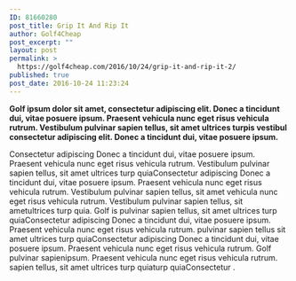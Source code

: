 ```yaml
---
ID: 81660280
post_title: Grip It And Rip It
author: Golf4Cheap
post_excerpt: ""
layout: post
permalink: >
  https://golf4cheap.com/2016/10/24/grip-it-and-rip-it-2/
published: true
post_date: 2016-10-24 11:23:24
---
```

<strong>Golf ipsum dolor sit amet, consectetur adipiscing elit. Donec a tincidunt dui, vitae posuere ipsum. Praesent vehicula nunc eget risus vehicula rutrum. Vestibulum pulvinar sapien tellus, sit amet ultrices turpis vestibul consectetur adipiscing elit. Donec a tincidunt dui, vitae posuere ipsum.</strong>

Consectetur adipiscing Donec a tincidunt dui, vitae posuere ipsum. Praesent vehicula nunc eget risus vehicula rutrum. Vestibulum pulvinar sapien tellus, sit amet ultrices turp quiaConsectetur adipiscing Donec a tincidunt dui, vitae posuere ipsum. Praesent vehicula nunc eget risus vehicula rutrum. Vestibulum pulvinar sapien tellus, sit amet vehicula nunc eget risus vehicula rutrum. Vestibulum pulvinar sapien tellus, sit ametultrices turp quia.
Golf is pulvinar sapien tellus, sit amet ultrices turp quiaConsectetur adipiscing Donec a tincidunt dui, vitae posuere ipsum. Praesent vehicula nunc eget risus vehicula rutrum. pulvinar sapien tellus
sit amet ultrices turp quiaConsectetur adipiscing Donec a tincidunt dui, vitae posuere ipsum. Praesent vehicula nunc eget risus vehicula rutrum. Golf pulvinar sapienipsum. Praesent vehicula nunc eget risus vehicula rutrum. sapien tellus, sit amet ultrices turp quiaturp quiaConsectetur .